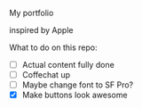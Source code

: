 My portfolio

inspired by Apple

What to do on this repo:
- [ ] Actual content fully done
- [ ] Coffechat up
- [ ] Maybe change font to SF Pro?
- [x] Make buttons look awesome
